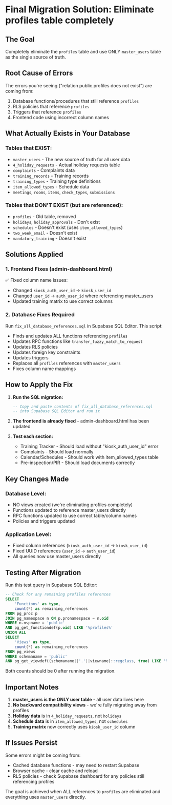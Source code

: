 # Final Migration Solution: Eliminate profiles table completely

## The Goal
Completely eliminate the `profiles` table and use ONLY `master_users` table as the single source of truth.

## Root Cause of Errors
The errors you're seeing ("relation public.profiles does not exist") are coming from:
1. Database functions/procedures that still reference `profiles`
2. RLS policies that reference `profiles`
3. Triggers that reference `profiles`
4. Frontend code using incorrect column names

## What Actually Exists in Your Database

### Tables that EXIST:
- `master_users` - The new source of truth for all user data
- `4_holiday_requests` - Actual holiday requests table
- `complaints` - Complaints data
- `training_records` - Training records
- `training_types` - Training type definitions
- `item_allowed_types` - Schedule data
- `meetings`, `rooms`, `items`, `check_types`, `submissions`

### Tables that DON'T EXIST (but are referenced):
- `profiles` - Old table, removed
- `holidays`, `holiday_approvals` - Don't exist
- `schedules` - Doesn't exist (uses `item_allowed_types`)
- `two_week_email` - Doesn't exist
- `mandatory_training` - Doesn't exist

## Solutions Applied

### 1. Frontend Fixes (admin-dashboard.html)
✅ Fixed column name issues:
- Changed `kiosk_auth_user_id` → `kiosk_user_id`
- Changed `user_id` → `auth_user_id` where referencing master_users
- Updated training matrix to use correct columns

### 2. Database Fixes Required

Run `fix_all_database_references.sql` in Supabase SQL Editor. This script:
- Finds and updates ALL functions referencing `profiles`
- Updates RPC functions like `transfer_fuzzy_match_to_request`
- Updates RLS policies
- Updates foreign key constraints
- Updates triggers
- Replaces all `profiles` references with `master_users`
- Fixes column name mappings

## How to Apply the Fix

1. **Run the SQL migration:**
   ```sql
   -- Copy and paste contents of fix_all_database_references.sql
   -- into Supabase SQL Editor and run it
   ```

2. **The frontend is already fixed** - admin-dashboard.html has been updated

3. **Test each section:**
   - Training Tracker - Should load without "kiosk_auth_user_id" error
   - Complaints - Should load normally
   - Calendar/Schedules - Should work with item_allowed_types table
   - Pre-inspection/PIR - Should load documents correctly

## Key Changes Made

### Database Level:
- NO views created (we're eliminating profiles completely)
- Functions updated to reference master_users directly
- RPC functions updated to use correct table/column names
- Policies and triggers updated

### Application Level:
- Fixed column references (`kiosk_auth_user_id` → `kiosk_user_id`)
- Fixed UUID references (`user_id` → `auth_user_id`)
- All queries now use master_users directly

## Testing After Migration

Run this test query in Supabase SQL Editor:
```sql
-- Check for any remaining profiles references
SELECT
    'Functions' as type,
    count(*) as remaining_references
FROM pg_proc p
JOIN pg_namespace n ON p.pronamespace = n.oid
WHERE n.nspname = 'public'
AND pg_get_functiondef(p.oid) LIKE '%profiles%'
UNION ALL
SELECT
    'Views' as type,
    count(*) as remaining_references
FROM pg_views
WHERE schemaname = 'public'
AND pg_get_viewdef((schemaname||'.'||viewname)::regclass, true) LIKE '%profiles%';
```

Both counts should be 0 after running the migration.

## Important Notes

1. **master_users is the ONLY user table** - all user data lives here
2. **No backward compatibility views** - we're fully migrating away from profiles
3. **Holiday data** is in `4_holiday_requests`, not `holidays`
4. **Schedule data** is in `item_allowed_types`, not `schedules`
5. **Training matrix** now correctly uses `kiosk_user_id` column

## If Issues Persist

Some errors might be coming from:
- Cached database functions - may need to restart Supabase
- Browser cache - clear cache and reload
- RLS policies - check Supabase dashboard for any policies still referencing profiles

The goal is achieved when ALL references to `profiles` are eliminated and everything uses `master_users` directly.